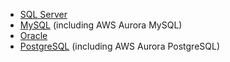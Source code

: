 
 * [SQL Server](/persistence/sql/dialect-mssql.md)
 * [MySQL](/persistence/sql/dialect-mysql.md) (including AWS Aurora MySQL)
 * [Oracle](/persistence/sql/dialect-oracle.md)
 * [PostgreSQL](/persistence/sql/dialect-postgresql.md) (including AWS Aurora PostgreSQL)
 